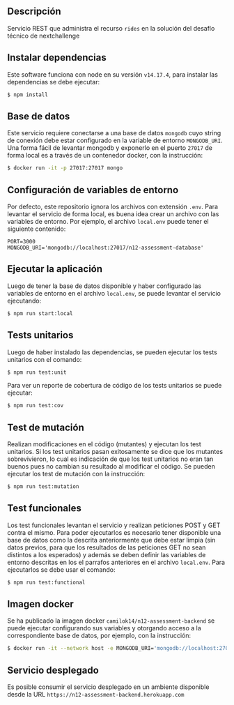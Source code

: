 ## Descripción
Servicio REST que administra el recurso `rides` en la solución del desafío técnico de nextchallenge

## Instalar dependencias
Este software funciona con node en su versión `v14.17.4`, para instalar las dependencias se debe ejecutar:
```bash
$ npm install
```

## Base de datos
Este servicio requiere conectarse a una base de datos `mongodb` cuyo string de conexión debe estar configurado en la variable de entorno `MONGODB_URI`. Una forma fácil de levantar mongodb y exponerlo en el puerto `27017` de forma local es a través de un contenedor docker, con la instrucción:
```bash
$ docker run -it -p 27017:27017 mongo
```

## Configuración de variables de entorno
Por defecto, este repositorio ignora los archivos con extensión `.env`. Para levantar el servicio de forma local, es buena idea crear un archivo con las variables de entorno. Por ejemplo, el archivo `local.env` puede tener el siguiente contenido:
```
PORT=3000
MONGODB_URI='mongodb://localhost:27017/n12-assessment-database'
```

## Ejecutar la aplicación
Luego de tener la base de datos disponible y haber configurado las variables de entorno en el archivo `local.env`, se puede levantar el servicio ejecutando:
```bash
$ npm run start:local
```

## Tests unitarios
Luego de haber instalado las dependencias, se pueden ejecutar los tests unitarios con el comando:
```bash
$ npm run test:unit
```
Para ver un reporte de cobertura de código de los tests unitarios se puede ejecutar:
```bash
$ npm run test:cov
```

 ## Test de mutación
 Realizan modificaciones en el código (mutantes) y ejecutan los test unitarios. Si los test unitarios pasan exitosamente se dice que los mutantes sobrevivieron, lo cual es indicación de que los test unitarios no eran tan buenos pues no cambian su resultado al modificar el código.
 Se pueden ejecutar los test de mutación con la instrucción:
 ```bash
 $ npm run test:mutation
 ```

## Test funcionales
Los test funcionales levantan el servicio y realizan peticiones POST y GET contra el mismo. Para poder ejecutarlos es necesario tener disponible una base de datos como la descrita anteriormente que debe estar limpia (sin datos previos, para que los resultados de las peticiones GET no sean distintos a los esperados) y además se deben definir las variables de entorno descritas en los el parrafos anteriores en el archivo `local.env`. Para ejecutarlos se debe usar el comando:
```bash
$ npm run test:functional
 ```

 ## Imagen docker
 Se ha publicado la imagen docker `camilok14/n12-assessment-backend` se puede ejecutar configurando sus variables y otorgando acceso a la correspondiente base de datos, por ejemplo, con la instrucción:
 ```bash
 $ docker run -it --network host -e MONGODB_URI='mongodb://localhost:27017/n12-assessment-database' camilok14/n12-assessment-backend
 ```

 ## Servicio desplegado
 Es posible consumir el servicio desplegado en un ambiente disponible desde la URL `https://n12-assessment-backend.herokuapp.com`
